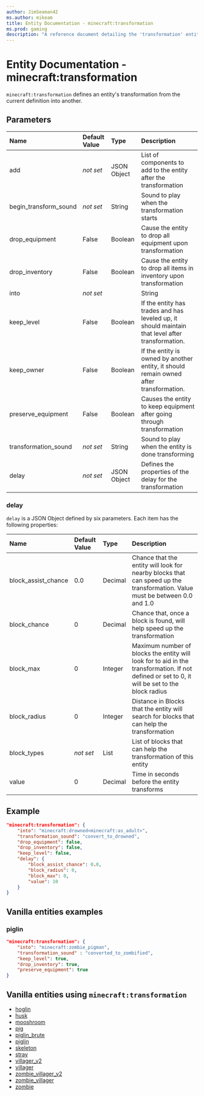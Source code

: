 ```yaml
---
author: JimSeaman42
ms.author: mikeam
title: Entity Documentation - minecraft:transformation
ms.prod: gaming
description: "A reference document detailing the 'transformation' entity component"
---
```


# Entity Documentation - minecraft:transformation

`minecraft:transformation` defines an entity's transformation from the current definition into another.

## Parameters

|Name |Default Value  |Type  |Description  |
|:----------|:----------|:----------|:----------|
| add| *not set*| JSON Object| List of components to add to the entity after the transformation|
| begin_transform_sound| *not set*| String| Sound to play when the transformation starts |
| drop_equipment| False| Boolean| Cause the entity to drop all equipment upon transformation |
| drop_inventory| False| Boolean| Cause the entity to drop all items in inventory upon transformation |
| into| *not set*| | String| Entity Definition that the entity will transform into. |
| keep_level| False| Boolean| If the entity has trades and has leveled up, it should maintain that level after transformation. |
| keep_owner| False| Boolean| If the entity is owned by another entity, it should remain owned after transformation. |
| preserve_equipment| False| Boolean| Causes the entity to keep equipment after going through transformation |
| transformation_sound| *not set*| String| Sound to play when the entity is done transforming |
| delay| *not set*| JSON Object| Defines the properties of the delay for the transformation|

### delay

`delay` is a JSON Object defined by six parameters. Each item has the following properties:

| Name| Default Value| Type| Description |
|:-----------|:-----------|:-----------|:-----------|
| block_assist_chance| 0.0| Decimal| Chance that the entity will look for nearby blocks that can speed up the transformation. Value must be between 0.0 and 1.0 |
| block_chance| 0| Decimal| Chance that, once a block is found, will help speed up the transformation |
| block_max| 0| Integer| Maximum number of blocks the entity will look for to aid in the transformation. If not defined or set to 0, it will be set to the block radius |
| block_radius| 0| Integer| Distance in Blocks that the entity will search for blocks that can help the transformation |
| block_types| *not set*| List| List of blocks that can help the transformation of this entity |
| value| 0| Decimal| Time in seconds before the entity transforms |

## Example

```json
"minecraft:transformation": {
    "into": "minecraft:drowned<minecraft:as_adult>",
    "transformation_sound": "convert_to_drowned",
    "drop_equipment": false,
    "drop_inventory": false,
    "keep_level": false,
    "delay": {
        "block_assist_chance": 0.0,
        "block_radius": 0,
        "block_max": 0,
        "value": 10
    }
}
```

## Vanilla entities examples

### piglin

```json
"minecraft:transformation": {
    "into": "minecraft:zombie_pigman",
    "transformation_sound" : "converted_to_zombified",
    "keep_level": true,
    "drop_inventory": true,
    "preserve_equipment": true
}
```

## Vanilla entities using `minecraft:transformation`

- [hoglin](../../../../Source/VanillaBehaviorPack_Snippets/entities/hoglin.md)
- [husk](../../../../Source/VanillaBehaviorPack_Snippets/entities/husk.md)
- [mooshroom](../../../../Source/VanillaBehaviorPack_Snippets/entities/mooshroom.md)
- [pig](../../../../Source/VanillaBehaviorPack_Snippets/entities/pig.md)
- [piglin_brute](../../../../Source/VanillaBehaviorPack_Snippets/entities/piglin_brute.md)
- [piglin](../../../../Source/VanillaBehaviorPack_Snippets/entities/piglin.md)
- [skeleton](../../../../Source/VanillaBehaviorPack_Snippets/entities/skeleton.md)
- [stray](../../../../Source/VanillaBehaviorPack_Snippets/entities/stray.md)
- [villager_v2](../../../../Source/VanillaBehaviorPack_Snippets/entities/villager_v2.md)
- [villager](../../../../Source/VanillaBehaviorPack_Snippets/entities/villager.md)
- [zombie_villager_v2](../../../../Source/VanillaBehaviorPack_Snippets/entities/zombie_villager_v2.md)
- [zombie_villager](../../../../Source/VanillaBehaviorPack_Snippets/entities/zombie_villager.md)
- [zombie](../../../../Source/VanillaBehaviorPack_Snippets/entities/zombie.md)
